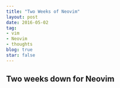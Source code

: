```yaml
---
title: "Two Weeks of Neovim"
layout: post
date: 2016-05-02
tag:
- vim 
- Neovim
- thoughts
blog: true
star: false
---
```


## Two weeks down for Neovim




